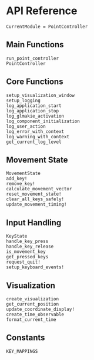 # API Reference

```@meta
CurrentModule = PointController
```

## Main Functions

```@docs
run_point_controller
PointController
```

## Core Functions

```@docs
setup_visualization_window
setup_logging
log_application_start
log_application_stop
log_glmakie_activation
log_component_initialization
log_user_action
log_error_with_context
log_warning_with_context
get_current_log_level
```

## Movement State

```@docs
MovementState
add_key!
remove_key!
calculate_movement_vector
reset_movement_state!
clear_all_keys_safely!
update_movement_timing!
```

## Input Handling

```@docs
KeyState
handle_key_press
handle_key_release
is_movement_key
get_pressed_keys
request_quit!
setup_keyboard_events!
```

## Visualization

```@docs
create_visualization
get_current_position
update_coordinate_display!
create_time_observable
format_current_time
```

## Constants

```@docs
KEY_MAPPINGS
```